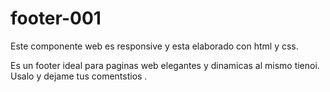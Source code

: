 # footer-001

Este componente web es responsive y esta elaborado con html y css.

Es un footer ideal para paginas web elegantes y dinamicas al mismo tienoi. Usalo y dejame tus comentstios .
